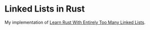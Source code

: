 # Linked Lists in Rust

My implementation of [Learn Rust With Entirely Too Many Linked Lists](https://rust-unofficial.github.io/too-many-lists/index.html).
